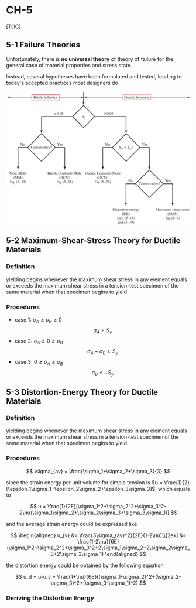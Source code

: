 # CH-5

[TOC]

## 5-1 Failure Theories

Unfortunately, there is **no universal theory** of theory of failure for the general case of material properties and stress state.

Instead, several hypotheses have been formulated and tested, leading to today's accepted practices most designers do

<div align = center><img src = "../assets/CH5-1.png"></div>

## 5-2 Maximum-Shear-Stress Theory for Ductile Materials

### Definition

yielding begins whenever the maximum shear stress in any element equals or exceeds the maximum shear stress in a tension-test specimen of the same material when that specimen begins to yield

### Procedures

- case 1: $\sigma_A\geq\sigma_B\geq 0$
$$
    \sigma_A\geq S_y
$$
- case 2: $\sigma_A\geq 0\geq\sigma_B$
$$
    \sigma_A-\sigma_B\geq S_y
$$
- case 3: $0\geq\sigma_A\geq\sigma_B$
$$
    \sigma_B\leq -S_y
$$

## 5-3 Distortion-Energy Theory for Ductile Materials

### Definition

yielding begins whenever the maximum shear stress in any element equals or exceeds the maximum shear stress in a tension-test specimen of the same material when that specimen begins to yield. 

### Procedures

$$
\sigma_{av} = \frac{\sigma_1+\sigma_2+\sigma_3}{3}
$$

since the strain energy per unit volume for simple tension is $u = \frac{1}{2}[\epsilon_1\sigma_1+\epsilon_2\sigma_2+\epsilon_3\sigma_3]$, which equals to 

$$
u = \frac{1}{2E}[\sigma_1^2+\sigma_2^2+\sigma_3^2-2\nu(\sigma_1\sigma_2+\sigma_2\sigma_3+\sigma_3\sigma_1)]
$$

and the average strain energy could be expressed like

$$
\begin{aligned}
    u_{v} &= \frac{3\sigma_{av}^2}{2E}(1-2\nu)\\[2ex]
          &= \frac{1-2\nu}{6E}(\sigma_1^2+\sigma_2^2+\sigma_3^2+2\sigma_1\sigma_2+2\sigma_2\sigma_3+2\sigma_3\sigma_1)
\end{aligned}
$$

the distortion energy could be obtained by the following equation

$$
u_d = u-u_v = \frac{1+\nu}{6E}((\sigma_1-\sigma_2)^2+(\sigma_2-\sigma_3)^2+(\sigma_3-\sigma_1)^2)
$$

### Deriving the Distortion Energy

